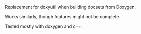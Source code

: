 Replacement for doxyutil when building docsets from Doxygen.

Works similarly, though features might not be complete.

Tested mostly with doxygen and c++.

